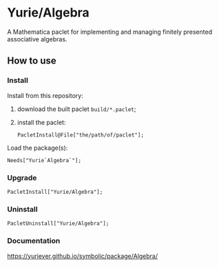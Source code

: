 # Yurie/Algebra

A Mathematica paclet for implementing and managing finitely presented associative algebras.

## How to use

### Install

Install from this repository:

1. download the built paclet `build/*.paclet`;

2. install the paclet:

    ``` 
    PacletInstall@File["the/path/of/paclet"];
    ```

Load the package(s):

``` 
Needs["Yurie`Algebra`"];
```

### Upgrade

```
PacletInstall["Yurie/Algebra"];
```

### Uninstall

```
PacletUninstall["Yurie/Algebra"];
```

### Documentation

<https://yuriever.github.io/symbolic/package/Algebra/>
